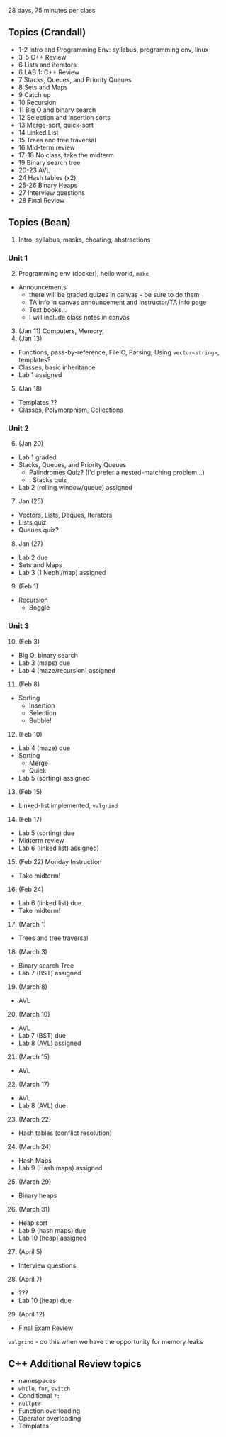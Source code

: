 28 days, 75 minutes per class

## Topics (Crandall)
- 1-2 Intro and Programming Env: syllabus, programming env, linux
- 3-5 C++ Review    
- 6 Lists and iterators 
- 6 LAB 1: C++ Review
- 7 Stacks, Queues, and Priority Queues
- 8 Sets and Maps
- 9 Catch up
- 10 Recursion
- 11 Big O and binary search
- 12 Selection and Insertion sorts
- 13 Merge-sort, quick-sort
- 14 Linked List
- 15 Trees and tree traversal
- 16 Mid-term review
- 17-18 No class, take the midterm
- 19 Binary search tree
- 20-23 AVL
- 24 Hash tables (x2)
- 25-26 Binary Heaps
- 27 Interview questions
- 28 Final Review

## Topics (Bean)
1. Intro: syllabus, masks, cheating, abstractions
### Unit 1
2. Programming env (docker), hello world, `make`
  - Announcements
    - there will be graded quizes in canvas - be sure to do them
    - TA info in canvas announcement and Instructor/TA info page
    - Text books...
    - I will include class notes in canvas


3. (Jan 11) Computers, Memory, 
4. (Jan 13) 
  - Functions, pass-by-reference, FileIO, Parsing, Using `vector<string>`, templates?
  - Classes, basic inheritance
  - Lab 1 assigned

5. (Jan 18) 
  - Templates ??
  - Classes, Polymorphism, Collections
### Unit 2
6. (Jan 20) 
  - Lab 1 graded
  - Stacks, Queues, and Priority Queues
    - Palindromes Quiz? (I'd prefer a nested-matching problem...)
    - ! Stacks quiz 
  - Lab 2 (rolling window/queue) assigned
  
7. Jan (25) 
  - Vectors, Lists, Deques, Iterators
  - Lists quiz
  - Queues quiz?
8. Jan (27) 
  - Lab 2 due
  - Sets and Maps
  - Lab 3 (1 Nephi/map) assigned

9. (Feb 1) 
  - Recursion
    - Boggle
### Unit 3
10. (Feb 3) 
  - Big O, binary search
  - Lab 3 (maps) due
  - Lab 4 (maze/recursion) assigned

11. (Feb 8)
  - Sorting
    - Insertion
    - Selection
    - Bubble!
12. (Feb 10)
  - Lab 4 (maze) due
  - Sorting
    - Merge
    - Quick
  - Lab 5 (sorting) assigned

13. (Feb 15)
  - Linked-list implemented, `valgrind`
14. (Feb 17)
  - Lab 5 (sorting) due
  - Midterm review
  - Lab 6 (linked list) assigned)
  
15. (Feb 22) Monday Instruction
  - Take midterm!
16. (Feb 24)
  - Lab 6 (linked list) due
  - Take midterm!

17. (March 1)
  - Trees and tree traversal
18. (March 3)
  - Binary search Tree
  - Lab 7 (BST) assigned 

19. (March 8)
  - AVL
20. (March 10)
  - AVL
  - Lab 7 (BST) due
  - Lab 8 (AVL) assigned 

21. (March 15)
  - AVL
22. (March 17)
  - AVL
  - Lab 8 (AVL) due

23. (March 22) 
  - Hash tables (conflict resolution)
24. (March 24)
  - Hash Maps
  - Lab 9 (Hash maps) assigned

25. (March 29)
  - Binary heaps
26. (March 31)
  - Heap sort
  - Lab 9 (hash maps) due
  - Lab 10 (heap) assigned

27. (April 5)
  - Interview questions
28. (April 7)
  - ???
  - Lab 10 (heap) due

29. (April 12)
  - Final Exam Review

`valgrind` - do this when we have the opportunity for memory leaks


## C++ Additional Review topics
- namespaces
- `while`, `for`, `switch`
- Conditional `?:`
- `nullptr`
- Function overloading
- Operator overloading
- Templates

